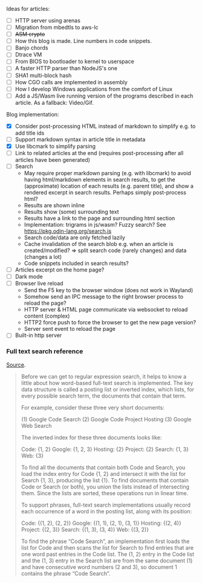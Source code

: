 Ideas for articles:

- [ ] HTTP server using arenas
- [ ] Migration from mbedtls to aws-lc
- [ ] ~~ASM crypto~~
- [ ] How this blog is made. Line numbers in code snippets.
- [ ] Banjo chords
- [ ] Dtrace VM
- [ ] From BIOS to bootloader to kernel to userspace
- [ ] A faster HTTP parser than NodeJS's one
- [ ] SHA1 multi-block hash
- [ ] How CGO calls are implemented in assembly
- [ ] How I develop Windows applications from the comfort of Linux
- [ ] Add a JS/Wasm live running version of the programs described in each article. As a fallback: Video/Gif.

Blog implementation:

- [x] Consider post-processing HTML instead of markdown to simplify e.g. to add title ids
- [ ] Support markdown syntax in article title in metadata
- [x] Use libcmark to simplify parsing
- [ ] Link to related articles at the end (requires post-processing after all articles have been generated)
- [ ] Search
  + May require proper markdown parsing (e.g. with libcmark) to avoid having html/markdown elements in search results, to get the (approximate) location of each results (e.g. parent title), and show a rendered excerpt in search results. Perhaps simply post-process html?
  + Results are shown inline
  + Results show (some) surrounding text
  + Results have a link to the page and surrounding html section
  + Implementation: trigrams in js/wasm? Fuzzy search? See https://pkg.odin-lang.org/search.js
  + Search code/data are only fetched lazily
  + Cache invalidation of the search blob e.g. when an article is created/modified? => split search code (rarely changes) and data (changes a lot)
  + Code snippets included in search results?
- [ ] Articles excerpt on the home page?
- [ ] Dark mode
- [ ] Browser live reload
  + Send the F5 key to the browser window (does not work in Wayland)
  + Somehow send an IPC message to the right browser process to reload the page?
  + HTTP server & HTML page communicate via websocket to reload content (complex)
  + HTTP2 force push to force the browser to get the new page version?
  + Server sent event to reload the page
- [ ] Built-in http server

### Full text search reference

[Source](https://swtch.com/~rsc/regexp/regexp4.html).

> Before we can get to regular expression search, it helps to know a little about how word-based full-text search is implemented. The key data structure is called a posting list or inverted index, which lists, for every possible search term, the documents that contain that term.
> 
> For example, consider these three very short documents:
> 
> (1) Google Code Search
> (2) Google Code Project Hosting
> (3) Google Web Search
> 
> The inverted index for these three documents looks like:
> 
> Code: {1, 2}
> Google: {1, 2, 3}
> Hosting: {2}
> Project: {2}
> Search: {1, 3}
> Web: {3}
> 
> To find all the documents that contain both Code and Search, you load the index entry for Code {1, 2} and intersect it with the list for Search {1, 3}, producing the list {1}. To find documents that contain Code or Search (or both), you union the lists instead of intersecting them. Since the lists are sorted, these operations run in linear time.
> 
> To support phrases, full-text search implementations usually record each occurrence of a word in the posting list, along with its position:
> 
> Code: {(1, 2), (2, 2)}
> Google: {(1, 1), (2, 1), (3, 1)}
> Hosting: {(2, 4)}
> Project: {(2, 3)}
> Search: {(1, 3), (3, 4)}
> Web: {(3, 2)}
> 
> To find the phrase “Code Search”, an implementation first loads the list for Code and then scans the list for Search to find entries that are one word past entries in the Code list. The (1, 2) entry in the Code list and the (1, 3) entry in the Search list are from the same document (1) and have consecutive word numbers (2 and 3), so document 1 contains the phrase “Code Search”. 
